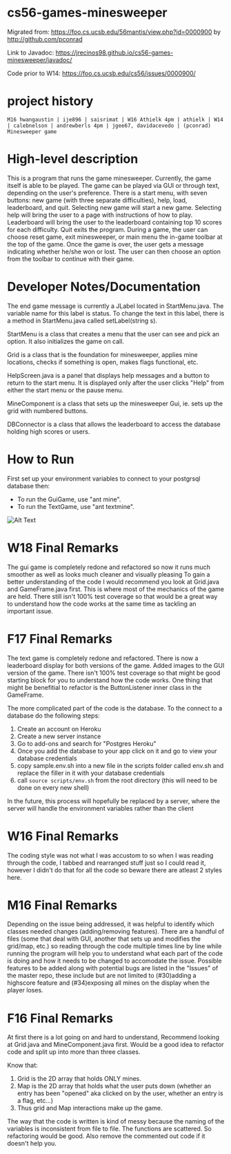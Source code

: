 cs56-games-minesweeper
======================


Migrated from: https://foo.cs.ucsb.edu/56mantis/view.php?id=0000900 by http://github.com/pconrad

Link to Javadoc: https://jrecinos98.github.io/cs56-games-minesweeper/javadoc/

Code prior to W14: https://foo.cs.ucsb.edu/cs56/issues/0000900/

project history
===============
```
M16 hwangaustin | ije896 | saisrimat | W16 Athielk 4pm | athielk | W14 | calebnelson | andrewberls 4pm | jgee67, davidacevedo | (pconrad) Minesweeper game
```


High-level description
======================

This is a program that runs the game minesweeper. Currently, the game itself is able to be played. The game can be played via GUI or through text, depending on the user's preference. There is a start menu, with seven buttons: new game (with three separate difficulties), help, load, leaderboard, and quit. Selecting new game will start a new game. Selecting help will bring the user to a page with instructions of how to play. Leaderboard will bring the user to the leaderboard containing top 10 scores for each difficulty. Quit exits the program. During a game, the user can choose reset game, exit minesweeper, or main menu the in-game toolbar at the top of the game. Once the game is over, the user gets a message indicating whether he/she won or lost. The user can then choose an option from the toolbar to continue with their game.

Developer Notes/Documentation
=============================

The end game message is currently a JLabel located in StartMenu.java. The variable name for this label is status. To change the text in this label, there is a method in StartMenu.java called setLabel(string s).

StartMenu is a class that creates a menu that the user can see and pick an option. It also initializes the game on call.

Grid is a class that is the foundation for minesweeper, applies mine locations, checks if something is open, makes flags functional, etc.

HelpScreen.java is a panel that displays help messages and a button to return to the start menu. It is displayed only after the user clicks "Help" from either the start menu or the pause menu.

MineComponent is a class that sets up the minesweeper Gui, ie. sets up the grid with numbered buttons.

DBConnector is a class that allows the leaderboard to access the database holding high scores or users.

How to Run
==========

First set up your environment variables to connect to your postgrsql database then:

* To run the GuiGame, use "ant mine".
* To run the TextGame, use "ant textmine".

![Alt Text](https://media.giphy.com/media/5z24YknBcpkmlNqyEk/giphy.gif)

W18 Final Remarks
=================
The gui game is completely redone and refactored so now it runs much smoother as well as looks much cleaner and visually pleasing
To gain a better understanding of the code I would recommend you look at Grid.java and GameFrame.java first. This is where most of the mechanics of the game are held. There still isn't 100% test coverage so that would be a great way to understand how the code works at the same time as tackling an important issue. 

F17 Final Remarks
=================

The text game is completely redone and refactored.
There is now a leaderboard display for both versions of the game.
Added images to the GUI version of the game.
There isn't 100% test coverage so that might be good starting block for you to understand how the code works.
One thing that might be benefitial to refactor is the ButtonListener inner class in the GameFrame.

The more complicated part of the code is the database. To the connect to a database do the following steps:
1. Create an account on Heroku
2. Create a new server instance
3. Go to add-ons and search for "Postgres Heroku"
4. Once you add the database to your app click on it and go to view your database credentials
5. copy sample.env.sh into a new file in the scripts folder called env.sh and replace the filler in it with your database credentials
6. call ```source scripts/env.sh``` from the root directory (this will need to be done on every new shell)

In the future, this process will hopefully be replaced by a server, where the server will handle the environment variables rather than the client

W16 Final Remarks
=================
The coding style was not what I was accustom to so when I was reading through the code, I tabbed and rearranged stuff just so I could read it, however I didn't do that for all the code so beware there are atleast 2 styles here.   

M16 Final Remarks
=================
Depending on the issue being addressed, it was helpful to identify which classes needed changes (adding/removing features). There are a handful of files (some that deal with GUI, another that sets up and modifies the grid/map, etc.) so reading through the code multiple times line by line while running the program will help you to understand what each part of the code is doing and how it needs to be changed to accomodate the issue. Possible features to be added along with potential bugs are listed in the "Issues" of the master repo, these include but are not limited to (#30)adding a highscore feature and (#34)exposing all mines on the display when the player loses.

F16 Final Remarks
=================
At first there is a lot going on and hard to understand, Recommend looking at Grid.java and MineComponent.java first. Would be a good idea to refactor code and split up into more than three classes. 

Know that:
1. Grid is the 2D array that holds ONLY mines.
2. Map is the 2D array that holds what the user puts down (whether an entry has been "opened" aka clicked on by the user, whether an entry is a flag, etc...)
3. Thus grid and Map interactions make up the game.

The way that the code is written is kind of messy because the naming of the variables is inconsistent from file to file. The functions are scattered. So refactoring would be good. Also remove the commented out code if it doesn't help you. 
